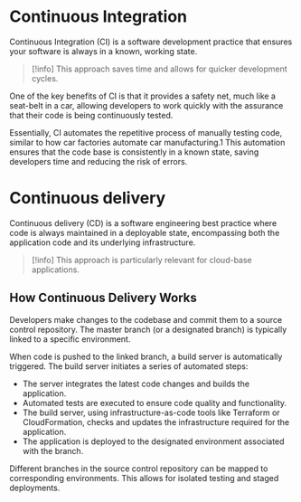 # Continuous Integration
Continuous Integration (CI) is a software development practice that ensures your software is always in a known, working state.

>[!info]
>This approach saves time and allows for quicker development cycles. 

One of the key benefits of CI is that it provides a safety net, much like a seat-belt in a car, allowing developers to work quickly with the assurance that their code is being continuously tested.

Essentially, CI automates the repetitive process of manually testing code, similar to how car factories automate car manufacturing.1 This automation ensures that the code base is consistently in a known state, saving developers time and reducing the risk of errors.


# Continuous delivery
Continuous delivery (CD) is a software engineering best practice where code is always maintained in a deployable state, encompassing both the application code and its underlying infrastructure.

> [!info]
> This approach is particularly relevant for cloud-base applications.

## How Continuous Delivery Works
Developers make changes to the codebase and commit them to a source control repository. The master branch (or a designated branch) is typically linked to a specific environment.

When code is pushed to the linked branch, a build server is automatically triggered. The build server initiates a series of automated steps:

- The server integrates the latest code changes and builds the application.
- Automated tests are executed to ensure code quality and functionality.
- The build server, using infrastructure-as-code tools like Terraform or CloudFormation, checks and updates the infrastructure required for the application. 
- The application is deployed to the designated environment associated with the branch.

Different branches in the source control repository can be mapped to corresponding environments. This allows for isolated testing and staged deployments.